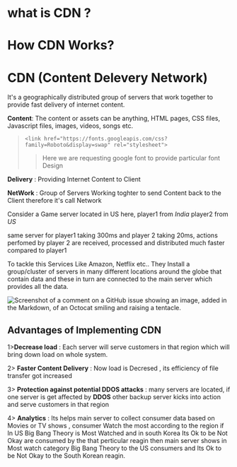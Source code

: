 # what is CDN ?
# How CDN Works?
# CDN (Content Delevery Network)

It's a geographically distributed group of servers that work together to provide fast delivery of internet content.

**Content**: The content or assets can be anything, HTML pages, CSS files, Javascript files, images, videos, songs etc.

>```<link href="https://fonts.googleapis.com/css?family=Roboto&display=swap" rel="stylesheet"> ```
>>Here we are requesting google font to provide particular font Design 

**Delivery** : Providing Internet Content to Client

**NetWork** : Group of Servers Working toghter to send Content back to the Client therefore it's call Network

Consider a Game server located in US 
here,
    player1 from *India*
    player2 from *US* 

same server for player1 taking 300ms and player 2 taking 20ms,
actions perfomed by player 2 are received, processed and distributed much faster compared to player1

To tackle this Services Like Amazon, Netflix etc..
They Install a group/cluster of servers in many different locations around the globe that contain data  and these in turn are connected to the main server which provides all the data.


![Screenshot of a comment on a GitHub issue showing an image, added in the Markdown, of an Octocat smiling and raising a tentacle.](https://res.cloudinary.com/practicaldev/image/fetch/s--ZdvnJE5B--/c_limit%2Cf_auto%2Cfl_progressive%2Cq_auto%2Cw_880/https://dev-to-uploads.s3.amazonaws.com/i/xldmv5thyqkugia0yx2c.png)

## Advantages of Implementing CDN

1>**Decrease load** : Each server will serve customers in that region which will bring down load on whole system.

2> **Faster Content Delivery** : Now load is Decresed , its efficiency of file transfer got increased


3> **Protection against potential DDOS attacks** :
many servers are located, if one server is get affected by **DDOS** other backup server kicks into action and serve customers in that region

4> **Analytics** : 
  Its helps main server to collect consumer data based on Movies or TV shows , consumer Watch the most according to the region if In US Big Bang Theory is Most Watched and in south Korea Its Ok to be Not Okay are consumed by the that perticular reagin then main server shows in Most watch category  Big Bang Theory to the US consumers and 
  Its Ok to be Not Okay to the South Korean reagin. 
 


